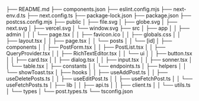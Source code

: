 ├── README.md
├── components.json
├── eslint.config.mjs
├── next-env.d.ts
├── next.config.ts
├── package-lock.json
├── package.json
├── postcss.config.mjs
├── public
│   ├── file.svg
│   ├── globe.svg
│   ├── next.svg
│   ├── vercel.svg
│   └── window.svg
├── src
│   ├── app
│   │   ├── admin
│   │   │   └── page.tsx
│   │   ├── favicon.ico
│   │   ├── globals.css
│   │   ├── layout.tsx
│   │   ├── page.tsx
│   │   └── posts
│   │       └── [id]
│   ├── components
│   │   ├── PostForm.tsx
│   │   ├── PostList.tsx
│   │   ├── QueryProvider.tsx
│   │   ├── RichTextEditor.tsx
│   │   └── ui
│   │       ├── button.tsx
│   │       ├── card.tsx
│   │       ├── dialog.tsx
│   │       ├── input.tsx
│   │       ├── sonner.tsx
│   │       └── table.tsx
│   ├── constants
│   │   └── endpoints.ts
│   ├── helpers
│   │   └── showToast.tsx
│   ├── hooks
│   │   ├── useAddPost.ts
│   │   ├── useDeletePosts.ts
│   │   ├── useEditPost.ts
│   │   ├── useFetchPost.ts
│   │   └── useFetchPosts.ts
│   ├── lib
│   │   ├── api.ts
│   │   ├── client.ts
│   │   └── utils.ts
│   └── types
│       └── post.types.ts
└── tsconfig.json